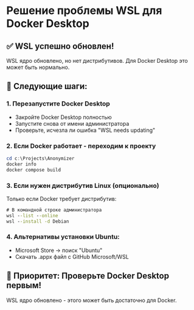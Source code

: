 # Решение проблемы WSL для Docker Desktop

## ✅ WSL успешно обновлен!

WSL ядро обновлено, но нет дистрибутивов. Для Docker Desktop это может быть нормально.

## 🚀 Следующие шаги:

### 1. Перезапустите Docker Desktop
- Закройте Docker Desktop полностью
- Запустите снова от имени администратора
- Проверьте, исчезла ли ошибка "WSL needs updating"

### 2. Если Docker работает - переходим к проекту
```powershell
cd c:\Projects\Anonymizer
docker info
docker compose build
```

### 3. Если нужен дистрибутив Linux (опционально)
Только если Docker требует дистрибутив:

```cmd
# В командной строке администратора
wsl --list --online
wsl --install -d Debian
```

### 4. Альтернативы установки Ubuntu:
- Microsoft Store → поиск "Ubuntu"
- Скачать .appx файл с GitHub Microsoft/WSL

## 🎯 Приоритет: Проверьте Docker Desktop первым!

WSL ядро обновлено - этого может быть достаточно для Docker.